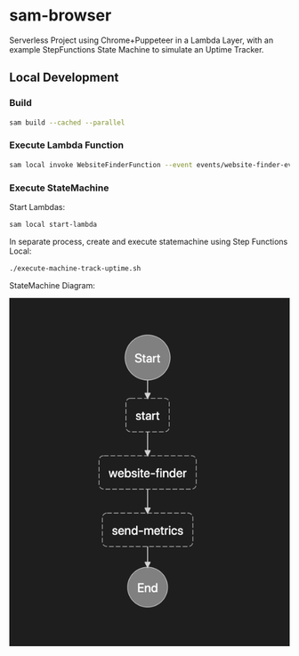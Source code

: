 # sam-browser

Serverless Project using Chrome+Puppeteer in a Lambda Layer, with an example StepFunctions State Machine to simulate an Uptime Tracker.

## Local Development

### Build

```bash
sam build --cached --parallel
```

### Execute Lambda Function

```bash
sam local invoke WebsiteFinderFunction --event events/website-finder-event.json
```

### Execute StateMachine

Start Lambdas:

```bash
sam local start-lambda
```

In separate process, create and execute statemachine using Step Functions Local:

```bash
./execute-machine-track-uptime.sh
```

StateMachine Diagram:

![StateMachine Diagram](/browser-statemachine.png)
